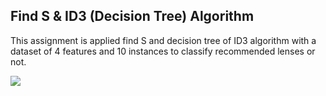 ## Find S & ID3 (Decision Tree) Algorithm

This assignment is applied find S and decision tree of ID3 algorithm with a dataset of 4 features and 10 instances to classify recommended lenses or not.

![](https://ibb.co/ygwtXrZ)

